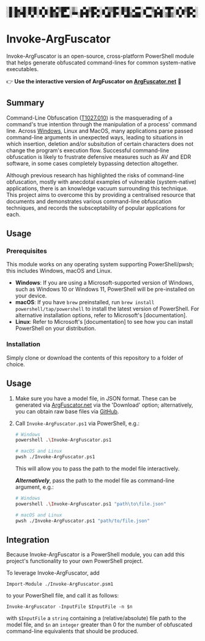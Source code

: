 ```
░█░█▄░█░█▒█░▄▀▄░█▄▀▒██▀░▒░ ▄▀▄▒█▀▄░▄▀▒▒█▀░█▒█░▄▀▀░▄▀▀▒▄▀▄░▀█▀░▄▀▄▒█▀▄░
░█░█▒▀█░▀▄▀░▀▄▀░█▒█░█▄▄░▀▀░█▀█░█▀▄░▀▄█░█▀░▀▄█▒▄██░▀▄▄░█▀█░▒█▒░▀▄▀░█▀▄░
```

# Invoke-ArgFuscator

Invoke-ArgFuscator is an open-source, cross-platform PowerShell module that helps generate obfuscated command-lines for common system-native executables.

👉 **Use the interactive version of ArgFuscator on [ArgFuscator.net](https://argfuscator.net/)** 🚀

## Summary

Command-Line Obfuscation ([T1027.010](https://attack.mitre.org/techniques/T1027/010/)) is the masquerading of a command's true intention through the manipulation of a process' command line. Across [Windows](https://www.wietzebeukema.nl/blog/windows-command-line-obfuscation), Linux and MacOS, many applications parse passed command-line arguments in unexpected ways, leading to situations in which insertion, deletion and/or subsitution of certain characters does not change the program's execution flow. Successful command-line obfuscation is likely to frustrate defensive measures such as AV and EDR software, in some cases completely bypassing detection altogether.

Although previous research has highlighted the risks of command-line obfuscation, mostly with anecdotal examples of vulnerable (system-native) applications, there is an knowledge vacuum surrounding this technique. This project aims to overcome this by providing a centralised resource that documents and demonstrates various command-line obfuscation techniques, and records the subsceptability of popular applications for each.

## Usage

### Prerequisites

This module works on any operating system supporting PowerShell/pwsh; this includes Windows, macOS and Linux.

* **Windows**: If you are using a Microsoft-supported version of Windows, such as Windows 10 or Windows 11, PowerShell will be pre-installed on your device.
* **macOS**: If you have `brew` preinstalled, run `brew install powershell/tap/powershell` to install the latest version of PowerShell. For alternative installation options, refer to Microsoft's [documentation].
* **Linux**: Refer to Microsoft's [documentation] to see how you can install PowerShell on your distribution.

### Installation

Simply clone or download the contents of this repository to a folder of choice.

## Usage

1. Make sure you have a model file, in JSON format. These can be generated via [ArgFuscator.net](https://argfuscator.net/) via the 'Download' option; alternatively, you can obtain raw base files via [GitHub](https://github.com/wietze/Argfuscator.net/main/tree/models).
2. Call `Invoke-ArgFuscator.ps1` via PowerShell, e.g.:

   ```bash
   # Windows
   powershell .\Invoke-ArgFuscator.ps1

   # macOS and Linux
   pwsh ./Invoke-ArgFuscator.ps1
   ```

   This will allow you to pass the path to the model file interactively.

   ***Alternatively***, pass the path to the model file as command-line argument, e.g.:

   ```bash
   # Windows
   powershell .\Invoke-ArgFuscator.ps1 "path\to\file.json"

   # macOS and Linux
   pwsh ./Invoke-ArgFuscator.ps1 "path/to/file.json"
   ```

## Integration

Because Invoke-ArgFuscator is a PowerShell module, you can add this project's functionality to your own PowerShell project.

To leverage Invoke-ArgFuscator, add

```pwsh
Import-Module ./Invoke-ArgFuscator.psm1
```

to your PowerShell file, and call it as follows:

```pwsh
Invoke-ArgFuscator -InputFile $InputFile -n $n
```

with `$InputFile` a `string` containing a (relative/absolute) file path to the model file, and `$n` an `integer` greater than 0 for the number of obfuscated command-line equivalents that should be produced.
